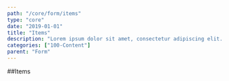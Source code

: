 ```yaml
---
path: "/core/form/items"
type: "core"
date: "2019-01-01"
title: "Items"
description: "Lorem ipsum dolor sit amet, consectetur adipiscing elit. Nunc tempus laoreet leo sit amet iaculis."
categories: ["100-Content"]
parent: "Form"
---
```


##Items

<demo>
  <demovanilla src="demos/inline/demos/form/items">
  </demovanilla>
</demo>
